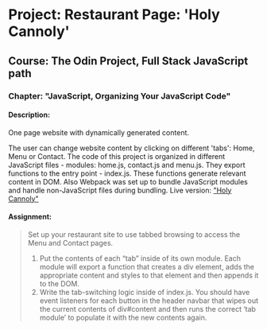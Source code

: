 # Project: Restaurant Page: 'Holy Cannoly'

## Course: The Odin Project, Full Stack JavaScript path

### Chapter: "JavaScript, Organizing Your JavaScript Code"

#### Description:

One page website with dynamically generated content.

The user can change website content by clicking on different 'tabs': Home, Menu or Contact. The code of this project is organized in different JavaScript files - modules: home.js, contact.js and menu.js. They export functions to the entry point - index.js. These functions generate relevant content in DOM. Also Webpack was set up to bundle JavaScript modules and handle non-JavaScript files during bundling.
Live version: ["Holy Cannoly"](https://irynamatsiuk.github.io/live/restaurantpage_live/template.html)

#### Assignment:

> Set up your restaurant site to use tabbed browsing to access the Menu and Contact pages.
>
> 1. Put the contents of each “tab” inside of its own module. Each module will export a function that creates a div element, adds the appropriate content and styles to that element and then appends it to the DOM.
> 2. Write the tab-switching logic inside of index.js. You should have event listeners for each button in the header navbar that wipes out the current contents of div#content and then runs the correct ‘tab module’ to populate it with the new contents again.
